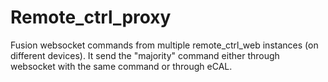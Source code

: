 # Remote_ctrl_proxy

Fusion websocket commands from multiple remote_ctrl_web instances (on different devices).
It send the "majority" command either through websocket with the same command or through eCAL.